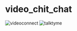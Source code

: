 # video_chit_chat

![videoconnect](https://github.com/mayki21/video_chit_chat/assets/119392202/9b48563a-23b7-44da-95e1-e53928a1c7dc)  ![talktyme](https://github.com/mayki21/video_chit_chat/assets/119392202/25d49189-1c69-4008-a88c-78e0abd9679d)


